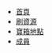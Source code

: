 * [首頁](/)
* [刷資源](resources.md)
* [寶箱地點](treasure_chest.md)
* [成員](leaders.md)

<footer id="mb-footer"></footer>